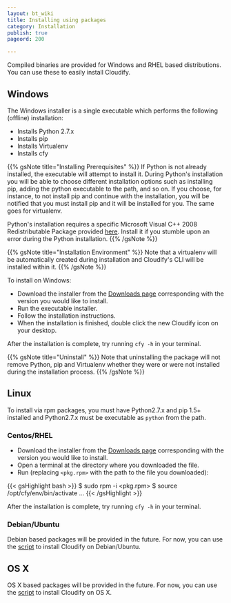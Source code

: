 ```yaml
---
layout: bt_wiki
title: Installing using packages
category: Installation
publish: true
pageord: 200

---
```


Compiled binaries are provided for Windows and RHEL based distributions. You can use these to easily install Cloudify.

## Windows

The Windows installer is a single executable which performs the following (offline) installation:

* Installs Python 2.7.x
* Installs pip
* Installs Virtualenv
* Installs cfy

{{% gsNote title="Installing Prerequisites" %}}
If Python is not already installed, the executable will attempt to install it. During Python's installation you will be able to choose different installation options such as installing pip, adding the python executable to the path, and so on. If you choose, for instance, to not install pip and continue with the installation, you will be notified that you must install pip and it will be installed for you. The same goes for virtualenv.

Python's installation requires a specific Microsoft Visual C++ 2008 Redistributable Package provided [here](https://www.microsoft.com/en-us/download/details.aspx?id=29). Install it if you stumble upon an error during the Python installation.
{{% /gsNote %}}

{{% gsNote title="Installation Environment" %}}
Note that a virtualenv will be automatically created during installation and Cloudify's CLI will be installed within it.
{{% /gsNote %}}

To install on Windows:

* Download the installer from the [Downloads page](http://getcloudify.org/downloads/get_cloudify_3x.html) corresponding with the version you would like to install.
* Run the executable installer.
* Follow the installation instructions.
* When the installation is finished, double click the new Cloudify icon on your desktop.

After the installation is complete, try running `cfy -h` in your terminal.

{{% gsNote title="Uninstall" %}}
Note that uninstalling the package will not remove Python, pip and Virtualenv whether they were or were not installed during the installation process.
{{% /gsNote %}}


## Linux

To install via rpm packages, you must have Python2.7.x and pip 1.5+ installed and Python2.7.x must be executable as `python` from the path.

### Centos/RHEL

* Download the installer from the [Downloads page](http://getcloudify.org/downloads/get_cloudify_3x.html) corresponding with the version you would like to install.
* Open a terminal at the directory where you downloaded the file.
* Run (replacing `<pkg.rpm>` with the path to the file you downloaded):

{{< gsHighlight  bash  >}}
$ sudo rpm -i <pkg.rpm>
$ source /opt/cfy/env/bin/activate
...
{{< /gsHighlight >}}

After the installation is complete, try running `cfy -h` in your terminal.

### Debian/Ubuntu

Debian based packages will be provided in the future. For now, you can use the [script](installation-script.html) to install Cloudify on Debian/Ubuntu.


## OS X

OS X based packages will be provided in the future. For now, you can use the [script](installation-script.html) to install Cloudify on OS X.